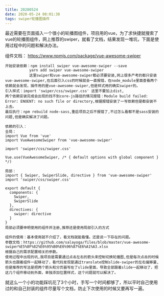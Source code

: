 ```yaml
---
title: 20200524
date: 2020-05-24 08:01:38
tags: swiper轮播图插件
---
```


最近需要在页面插入一个很小的轮播图组件，项目用的vue，为了求快捷就搜索了vue的轮播图组件，网上推荐的swiper，就看了文档，结果发现一堆坑，下面是使用过程中的问题和解决办法。

组件文档： https://www.npmjs.com/package/vue-awesome-swiper 

<!--more-->

```
开始安装依赖：npm install swiper vue-awesome-swiper --save
           yarn add swiper vue-awesome-swiper
           这里swiper和vue-awesome-swiper都必须要安装,网上很多产考的都只安装vue-awesome-swiper,在后面引入css的时候就会一直报错，在node_module里面查看两个依赖就会发现，插件用的是vue-awesome-swiper,但是样式用的确实swiper的。
引入样式：import 'swiper/css/swiper.css' 这里不要加上dist,
两个依赖安装完成会出现的找不到core-js路径的情况报错：Module build failed: Error: ENOENT: no such file or directory,根据报错安装了一写依赖但是都安装不上去。
最后执行：npm rebuild node-sass,重启项目之后不报错了,不过怎么看都不是sass安装的问题,但是确实解决了问题。
```

```vue
依赖的引入：
全局：
import Vue from 'vue'
import VueAwesomeSwiper from 'vue-awesome-swiper'

import 'swiper/css/swiper.css'
 
Vue.use(VueAwesomeSwiper, /* { default options with global component } */)

局部：
import { Swiper, SwiperSlide, directive } from 'vue-awesome-swiper'
import 'swiper/css/swiper.css'
 
export default {
  components: {
    Swiper,
    SwiperSlide
  },
  directives: {
    swiper: directive
  }
}
局部必须要申明使用的组件并注册,推荐还是使用局部引入的方式

```

```
组件的使用：基本使用就不介绍了，看文档就能看懂。还是说一下存在的问题。
参数文档：https://github.com/salayoga/files/blob/master/vue-awesome-swiper%E5%8F%82%E6%95%B0%E6%96%87%E6%A1%A3.xlsx
根据自己的需求配置相关的参数。
使用过程中出现的坑,我项目是需要通过点击左右的箭头来控制切换轮播图,但是每次点击的时候箭头也跟着组件一起移动了，看代码发现是通过translate控制slide-swiper的左右偏移量,但是推荐的写法是把两个箭头和分页器写在了slide里面，导致全部跟着slide一起移动了，把这几个组件移动到外面，单独添加位置样式，这个问题就可以解决了。
```

就这么一个小的功能踩坑花了3个小时，手写一个时间都够了，所以平时自己使用过的和自己封装的组件尽量写个文档，防止下次使用的时候又要再写一遍。